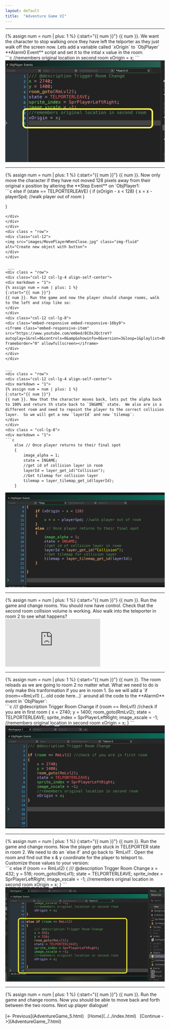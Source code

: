 ```yaml
---
layout: default
title:  "Adventure Game VI"
---
```


 ___ 
<div class = "row">
<div class="col-12 col-lg-4 align-self-center">
<div markdown = "1"> 
{% assign num = num | plus: 1 %}
{:start="{{ num }}"}
{{ num }}. We want the character to stop walking once they have left the telporter as they just walk off the screen now.  Lets add a variable called `xOrigin` to `ObjPlayer` **Alarm0 Event** script and set it to the intial x value in the room:
</div>
</div>
<div class = "col-lg-8">
<div markdown = "1"> 
```c
//remembers original location in second room
xOrigin = x;
```
</div>
</div>
</div>
<div class = "row">
<div class="col-12">
<img src="images/xOriginToStopMovementInAlarm.jpg" class="img-fluid" alt="Create new object with button">
</div>
</div>

___ 
<div class = "row">
<div class="col-12 col-lg-4 align-self-center">
<div markdown = "1"> 
{% assign num = num | plus: 1 %}
{:start="{{ num }}"}
{{ num }}. Now only move the character if they have not moved 128 pixels away from their original x position by altering the **Step Event** on `ObjPlayer1:
</div>
</div>
<div class = "col-lg-8">
<div markdown = "1"> 
```c
else if (state == TELPORTERLEAVE)
{
    if (xOrigin - x < 128)
    {
        x = x - playerSpd; //walk player out of room
    }
    
}

```
</div>
</div>
</div>
<div class = "row">
<div class="col-12">
<img src="images/MovePlayerWhenClose.jpg" class="img-fluid" alt="Create new object with button">
</div>
</div>

 ___ 
<div class = "row">
<div class="col-12 col-lg-4 align-self-center">
<div markdown = "1"> 
{% assign num = num | plus: 1 %}
{:start="{{ num }}"}
{{ num }}. Run the game and now the player should change rooms, walk to the left and stop like so:
</div>
</div>
<div class="col-12 col-lg-8">
<div class="embed-responsive embed-responsive-16by9">
<iframe class="embed-responsive-item" src="https://www.youtube.com/embed/8COxJQctreY?autoplay=1&rel=0&controls=0&amp&showinfo=0&version=3&loop=1&playlist=8COxJQctreY" frameborder="0" allowfullscreen></iframe>
</div>
</div>
</div>

___ 
<div class = "row">
<div class="col-12 col-lg-4 align-self-center">
<div markdown = "1"> 
{% assign num = num | plus: 1 %}
{:start="{{ num }}"}
{{ num }}. Now that the character moves back, lets put the alpha back to 100% and return th state back to `INGAME` state.  We also are in a different room and need to repoint the player to the correct collision layer.  So we will get a new `layerId` and new `tilemap`:
</div>
</div>
<div class = "col-lg-8">
<div markdown = "1"> 
```c
    else // Once player returns to their final spot
    {
        image_alpha = 1;
        state = INGAME;
        //get id of collision layer in room
        layerId = layer_get_id("Collision");
        //Get tilemap for collision layer
        tilemap = layer_tilemap_get_id(layerId);
    }
```
</div>
</div>
</div>
<div class = "row">
<div class="col-12">
<img src="images/BackToInGameStatePlayerRoom1.jpg" class="img-fluid" alt="Create new object with button">
</div>
</div>

 ___ 
<div class = "row">
<div class="col-12 col-lg-4 align-self-center">
<div markdown = "1"> 
{% assign num = num | plus: 1 %}
{:start="{{ num }}"}
{{ num }}. Run the game and change rooms.  You should now have control.  Check that the second room collision volume is working.  Also walk into the teleporter in room 2 to see what happens?
</div>
</div>
<div class="col-12 col-lg-8">
<div class="embed-responsive embed-responsive-16by9">
<iframe class="embed-responsive-item" src="https://www.youtube.com/embed/ltNHKMyLyEI?autoplay=1&rel=0&controls=0&amp&showinfo=0&version=3&loop=1&playlist=ltNHKMyLyEI" frameborder="0" allowfullscreen></iframe>
</div>
</div>
</div>

 ___ 
<div class = "row">
<div class="col-12 col-lg-4 align-self-center">
<div markdown = "1"> 
{% assign num = num | plus: 1 %}
{:start="{{ num }}"}
{{ num }}. The room reloads as we are going to room 2 no matter what.  What we need to do is only make this tranformation if you are in room 1.  So we will add a `if (room==RmLvl1) {...old code here...}` around all the code to the **Alarm0** event in `ObjPlayer`:
</div>
</div>
<div class = "col-lg-8">
<div markdown = "1"> 
```c
/// @description Trigger Room Change
if (room == RmLvl1) //check if you are in first room
{
    x = 2740;
    y = 1400;
    room_goto(RmLvl2);
    state = TELPORTERLEAVE;
    sprite_index = SprPlayerLeftRight;
    image_xscale = -1;
    //remembers original location in second room
    xOrigin = x;
}
```
</div>
</div>
</div>
<div class = "row">
<div class="col-12">
<img src="images/Alarm0Room1Check.jpg" class="img-fluid" alt="Create new object with button">
</div>
</div>

 ___ 
<div class = "row">
<div class="col-12 col-lg-4 align-self-center">
<div markdown = "1"> 
{% assign num = num | plus: 1 %}
{:start="{{ num }}"}
{{ num }}. Run the game and change rooms.  Now the player gets stuck in TELEPORTER state in room 2.  We need to do an `else if` and go back to `RmLvl1`.  Open the room and find out the x & y coordinate for the player to teleport to.  Customize those values to your version:

</div>
</div>
<div class = "col-lg-8">
<div markdown = "1"> 
```c
else if (room == RmLvl2)
{
    /// @description Trigger Room Change
    x = 432;
    y = 516;
    room_goto(RmLvl1);
    state = TELPORTERLEAVE;
    sprite_index = SprPlayerLeftRight;
    image_xscale = -1;
    //remembers original location in second room
    xOrigin = x;
}
```
</div>
</div>
</div>
<div class = "row">
<div class="col-12">
<img src="images/ElseIfGoBackToRoom1.jpg" class="img-fluid" alt="Create new object with button">
</div>
</div>

___ 
<div class = "row">
<div class="col-12">
<div markdown = "1"> 
{% assign num = num | plus: 1 %}
{:start="{{ num }}"}
{{ num }}. Run the game and change rooms.  Now you should be able to move back and forth between the two rooms.  Next up player dialogue!
</div>
</div>
</div>

<br />  
[<- Previous](AdventureGame_5.html)&nbsp;&nbsp;&nbsp;[Home](../../index.html)&nbsp;&nbsp;&nbsp;[Continue ->](AdventureGame_7.html)
<br />  
<br />  
<br />  
<br /> 